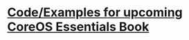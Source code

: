 # [Code/Examples for upcoming CoreOS Essentials Book](https://www.packtpub.com/networking-and-servers/coreos-essentials)



